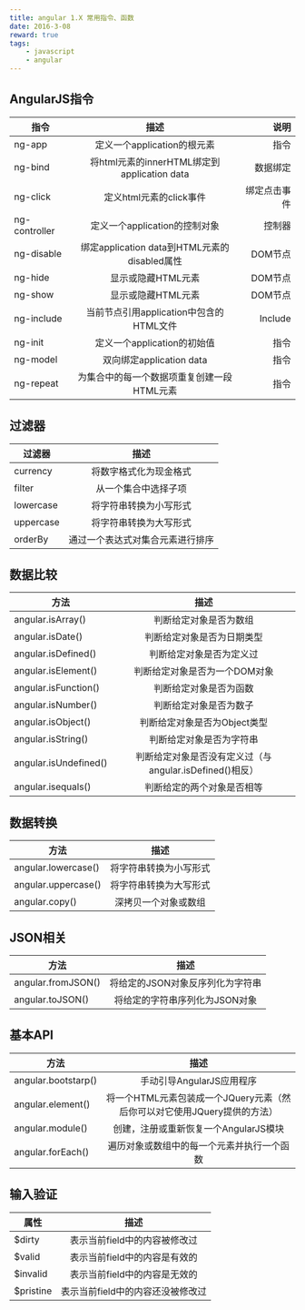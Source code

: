 ```yaml
---
title: angular 1.X 常用指令、函数
date: 2016-3-08
reward: true
tags: 
    - javascript
    - angular
---
```


## AngularJS指令

|指令|描述|说明|
| --------- |:-------------------------------------------:| -------:|
|ng-app|定义一个application的根元素|指令|
|ng-bind|将html元素的innerHTML绑定到application data|数据绑定|
|ng-click|定义html元素的click事件|绑定点击事件|
|ng-controller|定义一个application的控制对象|控制器|
|ng-disable|绑定application data到HTML元素的disabled属性|DOM节点|
|ng-hide|显示或隐藏HTML元素|DOM节点|
|ng-show|显示或隐藏HTML元素|DOM节点|
|ng-include|当前节点引用application中包含的HTML文件|Include|
|ng-init|定义一个application的初始值|指令|
|ng-model|双向绑定application data|指令|
|ng-repeat|为集合中的每一个数据项重复创建一段HTML元素|指令|

## 过滤器

|过滤器|描述|
| ------- | :----------------------------------------------: |
|currency|将数字格式化为现金格式|
|filter|从一个集合中选择子项|
|lowercase|将字符串转换为小写形式|
|uppercase|将字符串转换为大写形式|
|orderBy|通过一个表达式对集合元素进行排序|

## 数据比较

|方法|描述|
| ---------------- | :--------------------------------------------: |
|angular.isArray()|判断给定对象是否为数组|
|angular.isDate()|判断给定对象是否为日期类型|
|angular.isDefined()|判断给定对象是否为定义过|
|angular.isElement()|判断给定对象是否为一个DOM对象|
|angular.isFunction()|判断给定对象是否为函数|
|angular.isNumber()|判断给定对象是否为数子|
|angular.isObject()|判断给定对象是否为Object类型|
|angular.isString()|判断给定对象是否为字符串|
|angular.isUndefined()|判断给定对象是否没有定义过（与angular.isDefined()相反）|
|angular.isequals()|判断给定的两个对象是否相等|

## 数据转换

|方法|描述|
| ---------------- | :--------------------------------------------: |
|angular.lowercase()|将字符串转换为小写形式|
|angular.uppercase()|将字符串转换为大写形式|
|angular.copy()|深拷贝一个对象或数组|


## JSON相关

|方法|描述|
| ---------------- | :--------------------------------------------: |
|angular.fromJSON()|将给定的JSON对象反序列化为字符串|
|angular.toJSON()|将给定的字符串序列化为JSON对象|

## 基本API

|方法|描述|
| ---------------- | :--------------------------------------------: |
|angular.bootstarp()|手动引导AngularJS应用程序|
|angular.element()|将一个HTML元素包装成一个JQuery元素（然后你可以对它使用JQuery提供的方法）|
|angular.module()|创建，注册或重新恢复一个AngularJS模块|
|angular.forEach()|遍历对象或数组中的每一个元素并执行一个函数|

## 输入验证

|属性|描述|
| ---------------- | :--------------------------------------------: |
|$dirty|表示当前field中的内容被修改过|
|$valid|表示当前field中的内容是有效的|
|$invalid|表示当前field中的内容是无效的|
|$pristine|表示当前field中的内容还没被修改过|

